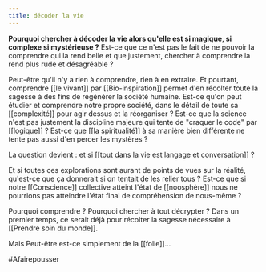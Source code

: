```yaml
---
title: décoder la vie
---
```


**Pourquoi chercher à décoder la vie alors qu'elle est si magique, si complexe si mystérieuse ?** Est-ce que ce n'est pas le fait de ne pouvoir la comprendre qui la rend belle et que justement, chercher à comprendre la rend plus rude et désagréable ?

Peut-être qu'il n'y a rien à comprendre, rien à en extraire. Et pourtant, comprendre [[le vivant]] par [[Bio-inspiration]] permet d'en récolter toute la sagesse à des fins de régénérer la société humaine.
Est-ce qu'on peut étudier et comprendre notre propre société, dans le détail de toute sa [[complexité]] pour agir dessus et la réorganiser ? Est-ce que la science n'est pas justement la discipline majeure qui tente de "craquer le code" par [[logique]] ? Est-ce que [[la spiritualité]] à sa manière bien différente ne tente pas aussi d'en percer les mystères ?

La question devient : et si [[tout dans la vie est langage et conversation]] ?

Et si toutes ces explorations sont aurant de points de vues sur la réalité, qu'est-ce que ça donnerait si on tentait de les relier tous ? Est-ce que si notre [[Conscience]] collective atteint l'état de [[noosphère]] nous ne pourrions pas atteindre l'état final de compréhension de nous-même ?

Pourquoi comprendre ? Pourquoi chercher à tout décrypter ? Dans un premier temps, ce serait déjà pour récolter la sagesse nécessaire à [[Prendre soin du monde]].

Mais Peut-être est-ce simplement de la [[folie]]...


#Afairepousser
